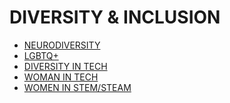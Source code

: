 # DIVERSITY & INCLUSION

<!-- https://en.wikipedia.org/wiki/Diversity,_equity,_and_inclusion -->
<!-- https://en.wikipedia.org/wiki/Equality,_Diversity_and_Inclusion -->
<!-- https://en.wikipedia.org/wiki/Diversity_(business) -->
<!-- https://en.wikipedia.org/wiki/Equality_and_diversity_(United_Kingdom) -->
<!-- https://en.wikipedia.org/wiki/Diversity -->

- [NEURODIVERSITY](../../LEVEL-3/BUSSINESS-STUDIES/DIVERSITY-%26-INCLUSION/NEURODIVERSITY.md)
- [LGBTQ+](../../LEVEL-3/BUSSINESS-STUDIES/DIVERSITY-%26-INCLUSION/LGBTQ%2B.md)
- [DIVERSITY IN TECH](../../LEVEL-3/BUSSINESS-STUDIES/DIVERSITY-%26-INCLUSION/DIVERSITY-IN-TECH.md)
- [WOMAN IN TECH](../../LEVEL-3/BUSSINESS-STUDIES/DIVERSITY-%26-INCLUSION/WOMAN-IN-TECH.md) 
- [WOMEN IN STEM/STEAM](../../LEVEL-3/BUSSINESS-STUDIES/DIVERSITY-%26-INCLUSION/WOMEN-IN-STEM-STEAM.md)